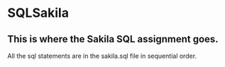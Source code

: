 # SQLSakila
## This is where the Sakila SQL assignment goes.
All the sql statements are in the sakila.sql file in sequential order.
